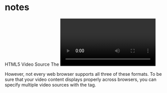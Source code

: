 # notes

HTML5 Video Source
The <video> element supports three video formats: MP4, WebM, and Ogg.

However, not every web browser supports all three of these formats. To be sure that your video content displays properly
across browsers, you can specify multiple video sources with the <source> tag.
